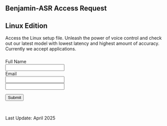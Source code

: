 <div class="trial-header">
	<h2 class="h2-headline">
		<span>Benjamin-ASR Access Request</span>
	</h2>
	<h2 class="trial-h2-platform">
		<span>Linux Edition</span>
	</h2>
</div>

Access the Linux setup file. Unleash the power of voice control and check out our latest model with lowest latency and highest amount of accuracy. Currently we accept applications.

<div>
	<h3 class="contact-h3"></h3>
	<form id="accessForm" class="contact-form" method="POST" action="../php/trial-request.php">
		<div>
			<label class="contact-label" for="first-name">Full Name</label>
			<div class="contact-label-div">
				<input class="contact-input" id="name" name="name" type="text"  required="" autocomplete="name">
			</div>
		</div>
		<div>
			<label class="contact-label" for="email-name">Email</label>
			<div class="contact-label-div">
				<input class="contact-input" id="email" name="email" type="email" required="" autocomplete="email">
			</div>
		</div>
		<input type="hidden" id="platform" name="platform" value="Linux">
		<input type="text" id="website" class="trial-website" name="website"/>
		<p id="trial-msg" class="trial-msg-ok"></p>
		<div class="contact-submit-div">
              <button class="contact-btn" type="submit">Submit</button>
        </div>
	</form>
</div>


 </br>

Last Update: April 2025

<script src="../js/trial-request.js"></script>